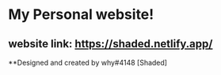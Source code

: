 # My Personal website!
## website link: https://shaded.netlify.app/

**Designed and created by why#4148 [Shaded]
